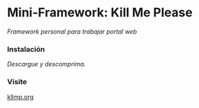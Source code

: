 # Mini-Framework: Kill Me Please 

_Framework personal para trabajar portal web_


### Instalación 

_Descargue y descomprima._


### Visite

[kllmp.org](https://kllmp.org)
